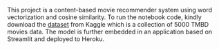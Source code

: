 This project is a content-based movie recommender system using word vectorization and cosine similarity. To run the notebook code, kindly download the <a href='https://www.kaggle.com/datasets/tmdb/tmdb-movie-metadata'>dataset</a> from Kaggle which is a collection of 5000 TMBD movies data. The model is further embedded in an application based on Streamlit and deployed to Heroku.
